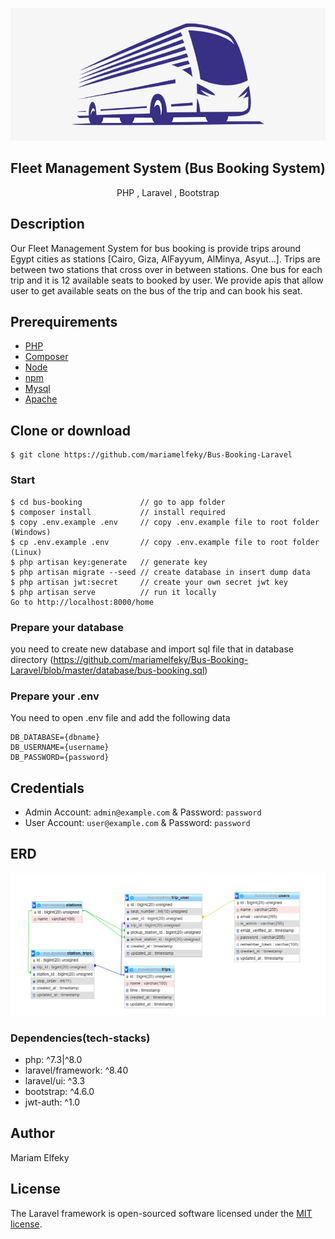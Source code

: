 <p align="center">

![Platform Logo](https://github.com/mariamelfeky/Bus-Booking-Laravel/blob/master/public/bus.png?raw=true)

</p>
<h2 align="center">
Fleet Management System (Bus Booking System)
</h2>
<p align="center">
PHP , Laravel , Bootstrap
</p>

## Description

<p>
Our Fleet Management System for bus booking is provide trips around Egypt cities as stations [Cairo, Giza, AlFayyum, AlMinya, Asyut...].
Trips are between two stations that cross over in between stations.
One bus for each trip and it is 12 available seats to booked by user.
We provide apis that allow user to get available seats on the bus of the trip and can book his seat.

</p>

## Prerequirements

-   [PHP](https://www.php.net/downloads.php)
-   [Composer](https://getcomposer.org/)
-   [Node](https://nodejs.org/en/download/)
-   [npm](https://nodejs.org/en/download/package-manager/)
-   [Mysql](https://www.mysql.com/)
-   [Apache](https://httpd.apache.org/)

## Clone or download

```terminal
$ git clone https://github.com/mariamelfeky/Bus-Booking-Laravel
```

### Start

```terminal
$ cd bus-booking             // go to app folder
$ composer install           // install required
$ copy .env.example .env     // copy .env.example file to root folder (Windows)
$ cp .env.example .env       // copy .env.example file to root folder (Linux)
$ php artisan key:generate   // generate key
$ php artisan migrate --seed // create database in insert dump data
$ php artisan jwt:secret     // create your own secret jwt key
$ php artisan serve          // run it locally
Go to http://localhost:8000/home

```

### Prepare your database

you need to create new database and import sql file that in database directory (https://github.com/mariamelfeky/Bus-Booking-Laravel/blob/master/database/bus-booking.sql)

### Prepare your .env

You need to open .env file and add the following data

```terminal
DB_DATABASE={dbname}
DB_USERNAME={username}
DB_PASSWORD={password}

```

## Credentials

-   Admin Account: `admin@example.com` & Password: `password`
-   User Account: `user@example.com` & Password: `password`

## ERD

<p align="center">
  <img src="https://github.com/mariamelfeky/Bus-Booking-Laravel/blob/master/public/erd.PNG?raw=true" width="600">
</p>

### Dependencies(tech-stacks)

-   php: ^7.3|^8.0
-   laravel/framework: ^8.40
-   laravel/ui: ^3.3
-   bootstrap: ^4.6.0
-   jwt-auth: ^1.0

## Author

Mariam Elfeky

## License

The Laravel framework is open-sourced software licensed under the [MIT license](https://opensource.org/licenses/MIT).
